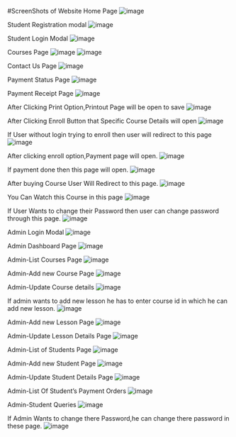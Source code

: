 #ScreenShots of Website
Home Page
![image](https://user-images.githubusercontent.com/54452217/143267215-792f96e5-e604-468e-8b11-0afdc056a5f2.png)

Student Registration modal
![image](https://user-images.githubusercontent.com/54452217/143267560-2f8c621b-5ef5-4534-8399-4ce2377126cd.png)

Student Login Modal
![image](https://user-images.githubusercontent.com/54452217/143267611-79caca26-5eb9-4d9c-bb0c-9b367af5af81.png)

Courses Page
![image](https://user-images.githubusercontent.com/54452217/143267653-7e5bfc37-f20b-4488-bb2c-499c83ff991f.png)
![image](https://user-images.githubusercontent.com/54452217/143267689-fd6a212a-23f3-487e-955d-d07b53ac7811.png)

Contact Us Page
![image](https://user-images.githubusercontent.com/54452217/143267723-981020bf-9366-4878-afac-8f26f7c02a83.png)

Payment Status Page
![image](https://user-images.githubusercontent.com/54452217/143267744-3e91c49e-4b40-420e-8c0b-8b97e8f62290.png)

Payment Receipt Page
![image](https://user-images.githubusercontent.com/54452217/143267784-7d4bd824-61ca-411d-8f76-55c16fbf8f97.png)

After Clicking Print Option,Printout Page will be open to save
![image](https://user-images.githubusercontent.com/54452217/143267838-723c3152-f945-4d2c-8ccb-b5120811b97a.png)

After Clicking Enroll Button that Specific Course Details will open
![image](https://user-images.githubusercontent.com/54452217/143267877-f645cd80-36af-4ef5-bd44-95e3de483c0e.png)

If User  without login trying to enroll then user will redirect to this page
![image](https://user-images.githubusercontent.com/54452217/143267912-c2316207-2e28-4512-9e6e-b6b5b8b01d63.png)

After clicking enroll option,Payment page will open. 
![image](https://user-images.githubusercontent.com/54452217/143268241-5eaf8d9e-502d-49d3-8c93-5dc6b36d92fe.png)

If payment done then this page will open.
![image](https://user-images.githubusercontent.com/54452217/143268260-fc4ad7f5-8c09-4be4-9384-39cd36476ac2.png)

After buying Course User Will Redirect to this page.
![image](https://user-images.githubusercontent.com/54452217/143268312-24fcd915-ad0f-4f33-8520-505220d16aea.png)

You Can Watch this Course  in this page
![image](https://user-images.githubusercontent.com/54452217/143268343-ae2cd527-4967-4d57-8c90-ba1cda7829ce.png)

If User Wants to change their Password then user can change password through this page. 
![image](https://user-images.githubusercontent.com/54452217/143268380-524e1221-1373-4eb2-b0b3-d71e6a053519.png)

Admin Login Modal
![image](https://user-images.githubusercontent.com/54452217/143268408-69da4ceb-9537-4f60-8a8d-0c51c951b81c.png)

Admin Dashboard Page
![image](https://user-images.githubusercontent.com/54452217/143268465-02f70450-ca51-4edc-9689-e5269d4c716a.png)

Admin-List Courses Page
![image](https://user-images.githubusercontent.com/54452217/143268521-67cd8be6-e1fe-4bb6-8614-487bddb855fc.png)

Admin-Add new Course Page
![image](https://user-images.githubusercontent.com/54452217/143268566-4f539d79-9d48-4038-b992-333e440ae7f2.png)

Admin-Update Course details
![image](https://user-images.githubusercontent.com/54452217/143268597-bbdb96d8-dcbd-41d4-a40b-01563cce3245.png)

If admin wants to add new lesson he has to enter course id in which he can add new lesson. 
![image](https://user-images.githubusercontent.com/54452217/143268644-4eb04dd7-2fe4-4639-b915-d089a7c0121f.png)

Admin-Add new Lesson Page
![image](https://user-images.githubusercontent.com/54452217/143268697-f063e9d3-76e0-478a-b1b3-7461963d0e60.png)

Admin-Update Lesson Details Page
![image](https://user-images.githubusercontent.com/54452217/143268754-f36ea978-39cb-4937-8d6c-6133b1ce6b22.png)

Admin-List of Students Page
![image](https://user-images.githubusercontent.com/54452217/143268799-33cd7eba-d7a9-437e-a852-b7a8490042e6.png)

Admin-Add new Student Page
![image](https://user-images.githubusercontent.com/54452217/143268837-a33ea5a4-1035-403f-b361-e4b8cb461bc8.png)

Admin-Update Student Details Page
![image](https://user-images.githubusercontent.com/54452217/143268880-9417f0ed-b5a3-4f9a-9a4a-af8307fb7030.png)

Admin-List Of Student’s Payment Orders
![image](https://user-images.githubusercontent.com/54452217/143268922-b80ece42-2015-4349-87a1-60aefda5576f.png)

Admin-Student Queries
![image](https://user-images.githubusercontent.com/54452217/143268960-55c64053-408e-4d9a-b5a4-5c6758a58e95.png)

If Admin Wants to change there Password,he can change there password in these page. 
![image](https://user-images.githubusercontent.com/54452217/143268992-75b9f237-2947-4607-a169-41679db082d3.png)

